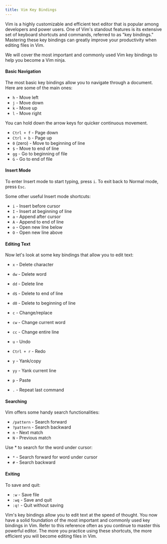 ```yaml
---
title: Vim Key Bindings
---
```

Vim is a highly customizable and efficient text editor that is popular among developers and power users. One of Vim's standout features is its extensive set of keyboard shortcuts and commands, referred to as "key bindings." Mastering these key bindings can greatly improve your productivity when editing files in Vim.

We will cover the most important and commonly used Vim key bindings to help you become a Vim ninja.

#### Basic Navigation

The most basic key bindings allow you to navigate through a document. Here are some of the main ones:

- `h` - Move left 
- `j` - Move down
- `k` - Move up
- `l` - Move right

You can hold down the arrow keys for quicker continuous movement. 

- `Ctrl + f` - Page down
- `Ctrl + b` - Page up 
- `0` (zero) - Move to beginning of line
- `$` - Move to end of line
- `gg` - Go to beginning of file
- `G` - Go to end of file

#### Insert Mode

To enter Insert mode to start typing, press `i`. To exit back to Normal mode, press `Esc`.

Some other useful Insert mode shortcuts:

- `i` - Insert before cursor
- `I` - Insert at beginning of line 
- `a` - Append after cursor
- `A` - Append to end of line
- `o` - Open new line below
- `O` - Open new line above

#### Editing Text

Now let's look at some key bindings that allow you to edit text:

- `x` - Delete character
- `dw` - Delete word
- `dd` - Delete line
- `d$` - Delete to end of line
- `d0` - Delete to beginning of line 

- `c` - Change/replace
- `cw` - Change current word
- `cc` - Change entire line

- `u` - Undo
- `Ctrl + r` - Redo

- `y` - Yank/copy
- `yy` - Yank current line
- `p` - Paste

- `.` - Repeat last command

#### Searching

Vim offers some handy search functionalities:

- `/pattern` - Search forward 
- `?pattern` - Search backward
- `n` - Next match
- `N` - Previous match 

Use * to search for the word under cursor:

- `*` - Search forward for word under cursor
- `#` - Search backward

#### Exiting

To save and quit:

- `:w` - Save file
- `:wq` - Save and quit
- `:q!` - Quit without saving

Vim's key bindings allow you to edit text at the speed of thought. You now have a solid foundation of the most important and commonly used key bindings in Vim. Refer to this reference often as you continue to master this powerful editor. The more you practice using these shortcuts, the more efficient you will become editing files in Vim.